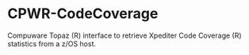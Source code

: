 # CPWR-CodeCoverage
Compuware Topaz (R) interface to retrieve Xpediter Code Coverage (R) statistics from a z/OS host. 
